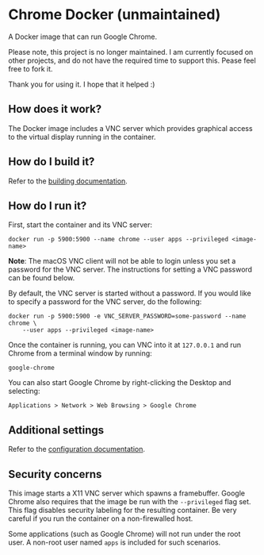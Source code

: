 # Chrome Docker (unmaintained)
A Docker image that can run Google Chrome.

Please note, this project is no longer maintained. I am currently focused on
other projects, and do not have the required time to support this. Pease feel
free to fork it.

Thank you for using it. I hope that it helped :)

## How does it work?
The Docker image includes a VNC server which provides graphical access to the
virtual display running in the container.

## How do I build it?
Refer to the [building documentation](docs/building).

## How do I run it?
First, start the container and its VNC server:
```
docker run -p 5900:5900 --name chrome --user apps --privileged <image-name>
```

**Note**: The macOS VNC client will not be able to login unless you set a
password for the VNC server. The instructions for setting a VNC password can be
found below.

By default, the VNC server is started without a password. If you would like to
specify a password for the VNC server, do the following:
```
docker run -p 5900:5900 -e VNC_SERVER_PASSWORD=some-password --name chrome \
    --user apps --privileged <image-name>
```

Once the container is running, you can VNC into it at `127.0.0.1` and run Chrome
from a terminal window by running:
```
google-chrome
```

You can also start Google Chrome by right-clicking the Desktop and selecting:
```
Applications > Network > Web Browsing > Google Chrome
```

## Additional settings
Refer to the [configuration documentation](docs/configuration).

## Security concerns
This image starts a X11 VNC server which spawns a framebuffer. Google Chrome
also requires that the image be run with the `--privileged` flag set. This flag
disables security labeling for the resulting container. Be very careful if you
run the container on a non-firewalled host.

Some applications (such as Google Chrome) will not run under the root user. A
non-root user named `apps` is included for such scenarios.
